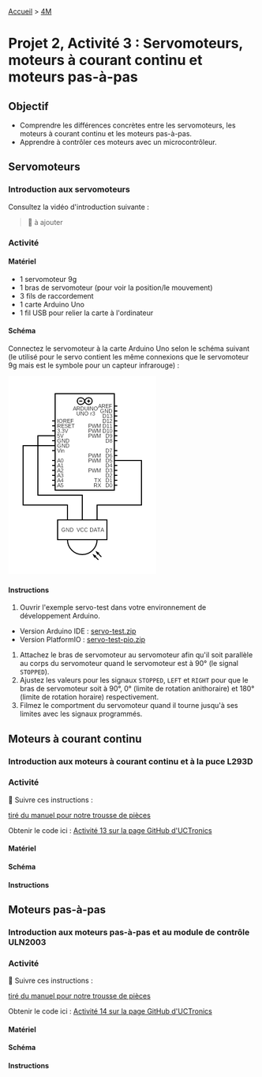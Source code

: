 [Accueil](./index.md) > [4M](./acceuil4M.md#projet-2--circuits-électroniques-et-programmation)

# Projet 2, Activité 3 : Servomoteurs, moteurs à courant continu et moteurs pas-à-pas

## Objectif

* Comprendre les différences concrètes entre les servomoteurs, les moteurs à courant continu et les moteurs pas-à-pas.
* Apprendre à contrôler ces moteurs avec un microcontrôleur.

## Servomoteurs

### Introduction aux servomoteurs
Consultez la vidéo d'introduction suivante :

> 🚧 à ajouter

### Activité

#### Matériel 

* 1 servomoteur 9g
* 1 bras de servomoteur (pour voir la position/le mouvement)
* 3 fils de raccordement
* 1 carte Arduino Uno
* 1 fil USB pour relier la carte à l'ordinateur

#### Schéma

Connectez le servomoteur à la carte Arduino Uno selon le schéma suivant (le utilisé pour le servo contient les même connexions que le servomoteur 9g mais est le symbole pour un capteur infrarouge) :

![Schéma de connexion pour un servomoteur](./images/p2/schematic-act3_servo.png)

#### Instructions

1. Ouvrir l'exemple servo-test dans votre environnement de développement Arduino. 
* Version Arduino IDE : [servo-test.zip](./code/arduinoide/servo-test.zip)
* Version PlatformIO : [servo-test-pio.zip](./code/platformio/servo-test-pio.zip)
1. Attachez le bras de servomoteur au servomoteur afin qu'il soit parallèle au corps du servomoteur quand le servomoteur est à 90° (le signal `STOPPED`).
1. Ajustez les valeurs pour les signaux `STOPPED`, `LEFT` et `RIGHT` pour que le bras de servomoteur soit à 90°, 0° (limite de rotation anithoraire) et 180° (limite de rotation horaire) respectivement.
1. Filmez le comportment du servomoteur quand il tourne jusqu'à ses limites avec les signaux programmés.


## Moteurs à courant continu

### Introduction aux moteurs à courant continu et à la puce L293D

### Activité

🚧 Suivre ces instructions :

[tiré du manuel pour notre trousse de pièces](https://www.manualslib.com/manual/1810234/Uctronics-Ultimate-Starter-Kit-For-Arduino.html?page=38#manual)

Obtenir le code ici : [Activité 13 sur la page GitHub d'UCTronics](https://github.com/UCTRONICS/uctronics_arduino_kits/blob/master/Code/Lesson_13_Controlling_DC_motor/Lesson_13_Controlling_DC_motor.ino)

#### Matériel


#### Schéma


#### Instructions

## Moteurs pas-à-pas

### Introduction aux moteurs pas-à-pas et au module de contrôle ULN2003

### Activité
🚧 Suivre ces instructions :

[tiré du manuel pour notre trousse de pièces](https://www.manualslib.com/manual/1810234/Uctronics-Ultimate-Starter-Kit-For-Arduino.html?page=40#manual)

Obtenir le code ici : [Activité 14 sur la page GitHub d'UCTronics](https://github.com/UCTRONICS/uctronics_arduino_kits/blob/master/Code/Lesson_14_Controlling_Stepper_Motor/Lesson_14_Controlling_Stepper_Motor.ino)

#### Matériel


#### Schéma


#### Instructions
